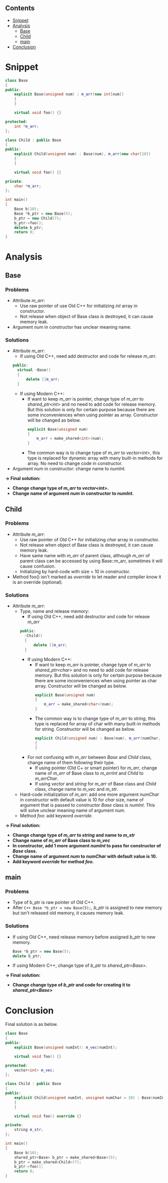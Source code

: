## Contents

* [Snippet](#Snippet)
* [Analysis](#Analysis)
  * [Base](##Base)
  * [Child](##Child)
  * [main](##main)
* [Conclusion](#Conclusion)

# Snippet
```C++
class Base
{
public:
    explicit Base(unsigned num) : m_arr(new int[num])
    {
    }

    virtual void foo() {}

protected:
    int *m_arr;
};

class Child : public Base
{
public:
    explicit Child(unsigned num) : Base(num), m_arr(new char[10])
    {
    }

    virtual void foo() {}

private:
    char *m_arr;
};

int main()
{
    Base b(10);
    Base *b_ptr = new Base(5);
    b_ptr = new Child(7);
    b_ptr->foo();
    delete b_ptr;
    return 0;
}
```
# Analysis
## Base
### Problems
- Attribute *m_arr*:
  - Use raw pointer of use Old C++ for initializing *int* array in constructor.
  - Not release when object of Base class is destroyed, it can cause memory leak.
- Argument *num* in constructor has unclear meaning name.
### Solutions
- Attribute *m_arr*:
  - If using Old C++, need add destructor and code for release *m_arr*.
  ```C++
  public:
    virtual ~Base()
    {
        delete []m_arr;
    }
  ```
  - If using Modern C++:
    - If want to keep *m_arr* is pointer, change type of *m_arr* to *shared_ptr\<int\>* and no need to add code for release memory. But this solution is only for certain purpose because there are some inconveniences when using pointer as array. Constructor will be changed as below.
        ```C++
        explicit Base(unsigned num)
        {
            m_arr = make_shared<int>(num);
        }
        ```
    - The common way is to change type of *m_arr* to *vector\<int\>*, this type is replaced for dynamic array with many built-in methods for array. No need to change code in constructor.
- Argument *num* in constructor: change name to *numInt*.

**→ Final solution:**
- **Change change type of *m_arr* to *vector\<int\>*.**
- **Change name of argument *num* in constructor to *numInt*.**

## Child
### Problems
- Attribute *m_arr*:
  - Use raw pointer of Old C++ for initializing *char* array in constructor.
  - Not release when object of Base class is destroyed, it can cause memory leak.
  - Have same name with *m_arr* of parent class, although *m_arr* of parent class can be accessed by using Base::m_arr, sometimes it will cause confusion.
  - Initializing by hard-code with size = 10 in constructor.
- Method foo() isn't marked as *override* to let reader and compiler know it is an override (optional).
### Solutions
- Attribute *m_arr*:
  - Type, name and release memory:
    - If using Old C++, need add destructor and code for release *m_arr*
    ```C++
    public:
      ~Child()
      {
          delete []m_arr;
      }
    ```
    - If using Modern C++:
      - If want to keep *m_arr* is pointer, change type of *m_arr* to *shared_ptr\<char\>* and no need to add code for release memory. But this solution is only for certain purpose because there are some inconveniences when using pointer as char array. Constructor will be changed as below.
        ```C++
        explicit Base(unsigned num)
        {
            m_arr = make_shared<char>(num);
        }
        ```
      - The common way is to change type of *m_arr* to *string*, this type is replaced for array of char with many built-in methods for string. Constructor will be changed as below.
        ```C++
        explicit Child(unsigned num) : Base(num), m_arr(numChar, ' ')
        {
        }
        ```
    - For not confusing with *m_arr* between *Base* and *Child* class, change name of them following their type.
      - If using pointer (Old C+ or smart pointer) for *m_arr*, change name of *m_arr* of Base class to *m_arrInt* and *Child* to *m_arrChar*.
      - If using *vector* and *string* for *m_arr* of Base class and *Child* class, change name to *m_vec* and *m_str*.
  - Hard-code initialization of *m_arr*: add one more argument *numChar* in constructor with default value is 10 for *char* size, name of argument that is passed to constructor *Base* class is *numInt*. This will solve unclear meaning name of argument *num*.
  - Method *foo*: add keyword *override*.

**→ Final solution:**
- **Change change type of *m_arr* to *string* and name to *m_str***
- **Change name of *m_arr* of Base class to *m_vec***
- **In constructor, add 1 more argument *numInt* to pass for constructor of *Base* class.** 
- **Change name of argument *num* to *numChar* with default value is 10.**
- **Add keyword *override* for method *foo*.**

## main
### Problems
- Type of b_ptr is raw pointer of Old C++.
- After ```C++ Base *b_ptr = new Base(5);```, *b_ptr* is assigned to new memory but isn't released old memory, it causes memory leak.
### Solutions
- If using Old C++, need release memory before assigned *b_ptr* to new memory.
    ```C++
    Base *b_ptr = new Base(5);
    delete b_ptr;
    ```
- If using Modern C++, change type of *b_ptr* to *shared_ptr\<Base\>*.

**→ Final solution:**
- **Change change type of *b_ptr* and code for creating it to *shared_ptr\<Base\>***

# Conclusion
Final solution is as below.
```C++
class Base
{
public:
    explicit Base(unsigned numInt): m_vec(numInt);

    virtual void foo() {}

protected:
    vector<int> m_vec;
};

class Child : public Base
{
public:
    explicit Child(unsigned numInt, unsigned numChar = 10) : Base(numInt), m_str(numChar, ' ')
    {
    }

    virtual void foo() override {}

private:
    string m_str;
};

int main()
{
    Base b(10);
    shared_ptr<Base> b_ptr = make_shared<Base>(5);
    b_ptr = make_shared<Child>(7);
    b_ptr->foo();
    return 0;
}
```
